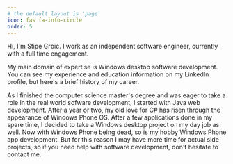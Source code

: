 ```yaml
---
# the default layout is 'page'
icon: fas fa-info-circle
order: 5
---
```

Hi, I'm Stipe Grbić. I work as an independent software engineer, currently with a full time engagement.

My main domain of expertise is Windows desktop software development. You can see my experience and education information on my LinkedIn profile, but here's a brief history of my career.

As I finished the computer science master's degree and was eager to take a role in the real world sofware development, I started with Java web development. After a year or two, my old love for C# has risen through the appearance of Windows Phone OS. After a few applications done in my spare time, I decided to take a Windows desktop project on my day job as well. Now with Windows Phone being dead, so is my hobby Windows Phone app development. But for this reason I may have more time for actual side projects, so if you need help with software development, don't hesitate to contact me.
